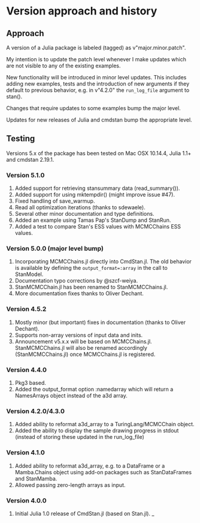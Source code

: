# Version approach and history

## Approach

A version of a Julia package is labeled (tagged) as v"major.minor.patch".

My intention is to update the patch level whenever I make updates which are not visible to any of the existing examples.

New functionality will be introduced in minor level updates. This includes adding new examples, tests and the introduction of new arguments if they default to previous behavior, e.g. in v"4.2.0" the `run_log_file` argument to stan().

Changes that require updates to some examples bump the major level.

Updates for new releases of Julia and cmdstan bump the appropriate level.

## Testing

Versions 5.x of the package has been tested on Mac OSX 10.14.4, Julia 1.1+ and cmdstan 2.19.1.

### Version 5.1.0

1. Added support for retrieving stansummary data (read_summary()).
2. Added support for using mktempdir() (might improve issue #47).
3. Fixed handling of save_warmup.
4. Read all optimization iterations (thanks to sdewaele).
5. Several other minor documentation and type definitions.
6. Added an example using Tamas Pap's StanDump and StanRun.
7. Added a test to compare Stan's ESS values with MCMCChains ESS values.

### Version 5.0.0 (major level bump)

1. Incorporating MCMCChains.jl directly into CmdStan.jl. The old behavior is available by defining the ```output_format=:array``` in the call to StanModel.
2. Documentation typo corrections by @szcf-weiya.
3. StanMCMCChain.jl has been renamed to StanMCMCChains.jl.
4. More documentation fixes thanks to Oliver Dechant.

### Version 4.5.2

1. Mostly minor (but important) fixes in documentation (thanks to Oliver Dechant).
2. Supports non-array versions of input data and inits.
3. Announcement v5.x.x will be based on MCMCChains.jl. StanMCMCChains.jl will also be renamed accordingly (StanMCMCChains.jl) once MCMCChains.jl is registered.

### Version 4.4.0

1. Pkg3 based.
2. Added the output_format option :namedarray which will return a NamesArrays object instead of the a3d array.

### Version 4.2.0/4.3.0

1. Added ability to reformat a3d_array to a TuringLang/MCMCChain object.
2. Added the ability to display the sample drawing progress in stdout (instead of storing these updated in the run_log_file)

### Version 4.1.0

1. Added ability to reformat a3d_array, e.g. to a DataFrame or a Mamba.Chains object using add-on packages such as StanDataFrames and StanMamba.
2. Allowed passing zero-length arrays as input.

### Version 4.0.0

1. Initial Julia 1.0 release of CmdStan.jl (based on Stan.jl).
_


